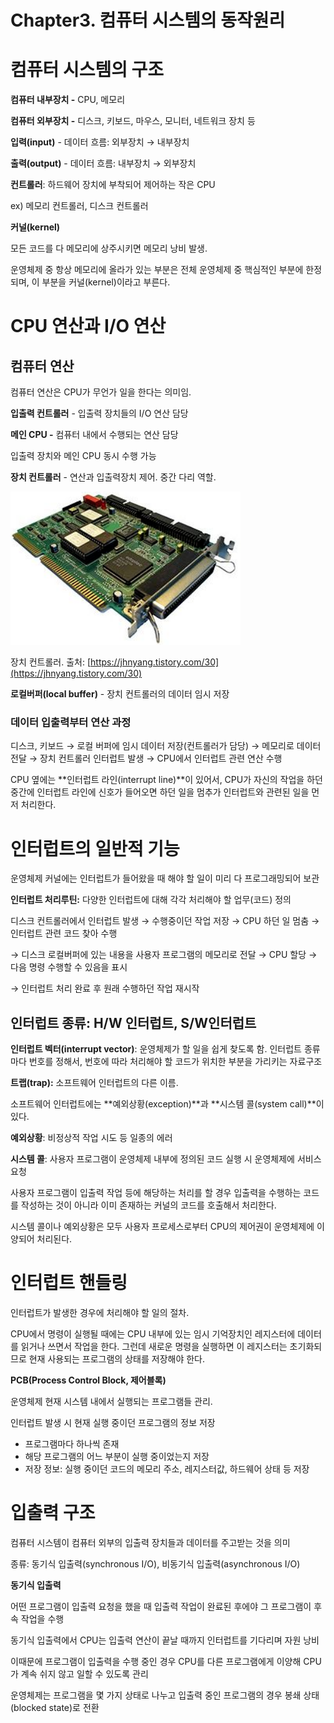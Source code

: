 # Chapter3. 컴퓨터 시스템의 동작원리

# 컴퓨터 시스템의 구조

**컴퓨터 내부장치 -** CPU, 메모리

**컴퓨터 외부장치 -** 디스크, 키보드, 마우스, 모니터, 네트워크 장치 등

**입력(input)** - 데이터 흐름: 외부장치 → 내부장치

**출력(output)** - 데이터 흐름: 내부장치 → 외부장치

**컨트롤러**: 하드웨어 장치에 부착되어 제어하는 작은 CPU

ex) 메모리 컨트롤러, 디스크 컨트롤러

**커널(kernel)**

모든 코드를 다 메모리에 상주시키면 메모리 낭비 발생.

운영체제 중 항상 메모리에 올라가 있는 부분은 전체 운영체제 중 핵심적인 부분에 한정되며, 이 부분을 커널(kernel)이라고 부른다.



# CPU 연산과 I/O 연산

## 컴퓨터 연산

컴퓨터 연산은 CPU가 무언가 일을 한다는 의미임.

**입출력 컨트롤러** - 입출력 장치들의 I/O 연산 담당

**메인 CPU -** 컴퓨터 내에서 수행되는 연산 담당

입출력 장치와 메인 CPU 동시 수행 가능

**장치 컨트롤러** - 연산과 입출력장치 제어. 중간 다리 역할. 

![Chapter3%20%E1%84%8F%E1%85%A5%E1%86%B7%E1%84%91%E1%85%B2%E1%84%90%E1%85%A5%20%E1%84%89%E1%85%B5%E1%84%89%E1%85%B3%E1%84%90%E1%85%A6%E1%86%B7%E1%84%8B%E1%85%B4%20%E1%84%83%E1%85%A9%E1%86%BC%E1%84%8C%E1%85%A1%E1%86%A8%E1%84%8B%E1%85%AF%E1%86%AB%E1%84%85%E1%85%B5%205f80864bc91f41f4b30a1007009f471a/Untitled.png](./img/Untitled.png)

장치 컨트롤러. 출처: [https://jhnyang.tistory.com/30](https://jhnyang.tistory.com/30)

**로컬버퍼(local buffer)** - 장치 컨트롤러의 데이터 임시 저장



### 데이터 입출력부터 연산 과정

디스크, 키보드 → 로컬 버퍼에 임시 데이터 저장(컨트롤러가 담당) → 메모리로 데이터 전달 → 장치 컨트롤러 인터럽트 발생 → CPU에서 인터럽트 관련 연산 수행

CPU 옆에는 **인터럽트 라인(interrupt line)**이 있어서, CPU가 자신의 작업을 하던 중간에 인터럽트 라인에 신호가 들어오면 하던 일을 멈추가 인터럽트와 관련된 일을 먼저 처리한다.



# 인터럽트의 일반적 기능

운영체제 커널에는 인터럽트가 들어왔을 때 해야 할 일이 미리 다 프로그래밍되어 보관

**인터럽트 처리루틴:** 다양한 인터럽트에 대해 각각 처리해야 할 업무(코드) 정의

디스크 컨트롤러에서 인터럽트 발생 → 수행중이던 작업 저장 → CPU 하던 일 멈춤 → 인터럽트 관련 코드 찾아 수행

→ 디스크 로컬버퍼에 있는 내용을 사용자 프로그램의 메모리로 전달 → CPU 할당 → 다음 명령 수행할 수 있음을 표시

→ 인터럽트 처리 완료 후 원래 수행하던 작업 재시작



## 인터럽트 종류: H/W 인터럽트, S/W인터럽트

**인터럽트 벡터(interrupt vector)**: 운영체제가 할 일을 쉽게 찾도록 함. 인터럽트 종류마다 번호를 정해서, 번호에 따라 처리해야 할 코드가 위치한 부분을 가리키는 자료구조

**트랩(trap):** 소프트웨어 인터럽트의 다른 이름. 

소프트웨어 인터럽트에는 **예외상황(exception)**과 **시스템 콜(system call)**이 있다.

**예외상황**: 비정상적 작업 시도 등 일종의 에러

**시스템 콜**: 사용자 프로그램이 운영체제 내부에 정의된 코드 실행 시 운영체제에 서비스 요청

사용자 프로그램이 입출력 작업 등에 해당하는 처리를 할 경우 입출력을 수행하는 코드를 작성하는 것이 아니라 이미 존재하는 커널의 코드를 호출해서 처리한다.

시스템 콜이나 예외상황은 모두 사용자 프로세스로부터  CPU의 제어권이 운영체제에 이양되어 처리된다.



# 인터럽트 핸들링

인터럽트가 발생한 경우에 처리해야 할 일의 절차.

 CPU에서 명령이 실행될 때에는 CPU 내부에 있는 임시 기억장치인 레지스터에 데이터를 읽거나 쓰면서 작업을 한다. 그런데 새로운 명령을 실행하면 이 레지스터는 초기화되므로 현재 사용되는 프로그램의 상태를 저장해야 한다.

**PCB(Process Control Block, 제어블록)**

운영체제 현재 시스템 내에서 실행되는 프로그램들 관리. 

인터럽트 발생 시 현재 실행 중이던 프로그램의 정보 저장

- 프로그램마다 하나씩 존재
- 해당 프로그램의 어느 부분이 실행 중이었는지 저장
- 저장 정보: 실행 중이던 코드의 메모리 주소, 레지스터값, 하드웨어 상태 등 저장



# 입출력 구조

컴퓨터 시스템이 컴퓨터 외부의 입출력 장치들과 데이터를 주고받는 것을 의미

종류: 동기식 입출력(synchronous I/O), 비동기식 입출력(asynchronous I/O)

**동기식 입출력**

어떤 프로그램이 입출력 요청을 했을 때 입출력 작업이 완료된 후에야 그 프로그램이 후속 작업을 수행

동기식 입출력에서 CPU는 입출력 연산이 끝날 때까지 인터럽트를 기다리며 자원 낭비

이때문에 프로그램이 입출력을 수행 중인 경우 CPU를 다른 프로그램에게 이양해 CPU가 계속 쉬지 않고 일할 수 있도록 관리

운영체제는 프로그램을 몇 가지 상태로 나누고 입출력 중인 프로그램의 경우 봉쇄 상태(blocked state)로 전환